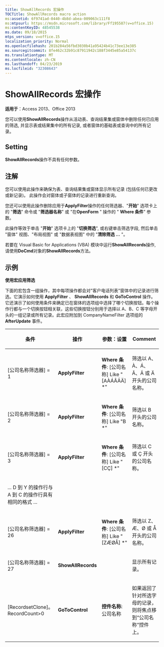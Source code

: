 ```yaml
---
title: ShowAllRecords 宏操作
TOCTitle: ShowAllRecords macro action
ms:assetid: 6f9741ad-0440-4b8d-abea-009063c111f8
ms:mtpsurl: https://msdn.microsoft.com/library/Ff195587(v=office.15)
ms:contentKeyID: 48545538
ms.date: 09/18/2015
mtps_version: v=office.15
localization_priority: Normal
ms.openlocfilehash: 201b284a56fbd3030b41a95424b41c73ee13e385
ms.sourcegitcommit: 8fe462c32b91c87911942c188f3445e85a54137c
ms.translationtype: MT
ms.contentlocale: zh-CN
ms.lasthandoff: 04/23/2019
ms.locfileid: "32308643"
---
```

# <a name="showallrecords-macro-action"></a>ShowAllRecords 宏操作


**适用于**：Access 2013、Office 2013


您可以使用**ShowAllRecords**操作从活动表、查询结果集或窗体中删除任何已应用的筛选, 并显示表或结果集中的所有记录, 或者窗体的基础表或查询中的所有记录。

## <a name="setting"></a>Setting

**ShowAllRecords**操作不具有任何参数。

## <a name="remarks"></a>注解

您可以使用此操作来确保为表、查询结果集或窗体显示所有记录 (包括任何已更改或新记录)。 此操作会对窗体或子窗体的记录进行重新查询。

您还可以使用此操作删除应用于**ApplyFilter**操作的任何筛选器、"**开始**" 选项卡上的 "**筛选**" 命令或 "**筛选器名称**" 或 "在**OpenForm** " 操作的 " **Where 条件**" 参数。

此操作等效于单击 "**开始**" 选项卡上的 "**切换筛选**", 或右键单击筛选字段, 然后单击 "窗体" 视图、"布局视图" 或 "数据表视图" 中的 "**清除筛选 ...** "。

若要在 Visual Basic for Applications (VBA) 模块中运行**ShowAllRecords**操作, 请使用**DoCmd**对象的**ShowAllRecords**方法。

## <a name="example"></a>示例

**使用宏应用筛选**

下面的宏包含一组操作，其中每项操作都会对"客户电话列表"窗体中的记录进行筛选。它演示如何使用 **ApplyFilter** 、 **ShowAllRecords** 和 **GoToControl** 操作。它还演示了如何使用条件来确定已在窗体的选项组中选择了哪个切换按钮。每个操作行都与一个切换按钮相关联，这些切换按钮分别用于选择以 A、B、C 等字母开头的一组记录或所有记录。此宏应附加到 CompanyNameFilter 选项组的 **AfterUpdate** 事件。

<table>
<colgroup>
<col style="width: 25%" />
<col style="width: 25%" />
<col style="width: 25%" />
<col style="width: 25%" />
</colgroup>
<thead>
<tr class="header">
<th><p>条件</p></th>
<th><p>操作</p></th>
<th><p>参数：设置</p></th>
<th><p>Comment</p></th>
</tr>
</thead>
<tbody>
<tr class="odd">
<td><p>[公司名称筛选器] = 1</p></td>
<td><p><strong>ApplyFilter</strong></p></td>
<td><p><strong>Where 条件</strong>: [公司名称] Like &quot;[AÀÁÂÃÄ] *&quot;</p></td>
<td><p>筛选以 A、À、Á、Â、Ã 或 Ä 开头的公司名称。</p></td>
</tr>
<tr class="even">
<td><p>[公司名称筛选器] = 2</p></td>
<td><p><strong>ApplyFilter</strong></p></td>
<td><p><strong>Where 条件</strong>: [公司名称] Like &quot;B *&quot;</p></td>
<td><p>筛选以 B 开头的公司名称。</p></td>
</tr>
<tr class="odd">
<td><p>[公司名称筛选器] = 3</p></td>
<td><p><strong>ApplyFilter</strong></p></td>
<td><p><strong>Where 条件</strong>: [公司名称] Like &quot;[CÇ] *&quot;</p></td>
<td><p>筛选以 C 或 Ç 开头的公司名称。</p></td>
</tr>
<tr class="even">
<td><p>... D 到 Y 的操作行与 A 到 C 的操作行具有相同的格式 ...</p></td>
<td></td>
<td></td>
<td></td>
</tr>
<tr class="odd">
<td><p>[公司名称筛选器] = 26</p></td>
<td><p><strong>ApplyFilter</strong></p></td>
<td><p><strong>Where 条件</strong>: [公司名称] Like &quot;[ZÆØÅ] *&quot;</p></td>
<td><p>筛选以 Z、Æ、Ø 或 Å 开头的公司名称。</p></td>
</tr>
<tr class="even">
<td><p>[公司名称筛选器] = 27</p></td>
<td><p><strong>ShowAllRecords</strong></p></td>
<td><p></p></td>
<td><p>显示所有记录。</p></td>
</tr>
<tr class="odd">
<td><p>[RecordsetClone]。RecordCount&gt;0</p></td>
<td><p><strong>GoToControl</strong></p></td>
<td><p><strong>控件名称</strong>: 公司名称</p></td>
<td><p>如果返回了针对所选字母的记录，则将焦点移到“公司名称”控件上。</p></td>
</tr>
</tbody>
</table>

